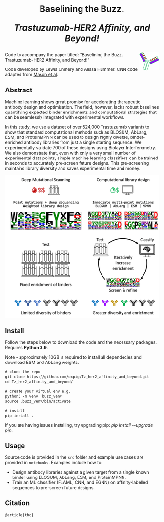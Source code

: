 <!--- TITLE --->
<h1 align="center">Baselining the Buzz.

*Trastuzumab-HER2 Affinity, and Beyond!*</h1>


<!--- PRE-ABSTRACT --->
<img src="imgs/buzz_antibody.png" align="right" height="60">

Code to accompany the paper titled: "Baselining the Buzz. Trastuzumab-HER2 Affinity, and Beyond!"

Code developed by Lewis Chinery and Alissa Hummer. CNN code adapted from [Mason et al](https://github.com/dahjan/DMS_opt).


<!--- ABSTRACT --->
## Abstract

Machine learning shows great promise for accelerating therapeutic antibody design and optimisation. The field, however, lacks robust baselines quantifying expected binder enrichments and computational strategies that can be seamlessly integrated with experimental workflows.

In this study, we use a dataset of over 524,000 Trastuzumab variants to show that standard computational methods such as BLOSUM, AbLang, ESM, and ProteinMPNN can be used to design highly diverse, binder-enriched antibody libraries from just a single starting sequence. We experimentally validate 700 of these designs using Biolayer Interferometry. We also demonstrate that, even with only a very small number of experimental data points, simple machine learning classifiers can be trained in seconds to accurately pre-screen future designs. This pre-screening maintains library diversity and saves experimental time and money.

<!--- ![Figure comparing traditional and proposed pipelines](imgs/graphical_abstract.png) --->
<p align="center">
  <img src="imgs/graphical_abstract.png" align="middle" width="600">
</p>


<!--- INSTALL --->
## Install

Follow the steps below to download the code and the necessary packages. Requires **Python 3.9**.

Note - approximately 10GB is required to install all dependecies and download ESM and AbLang weights.

```
# clone the repo
git clone https://github.com/oxpig/Tz_her2_affinity_and_beyond.git
cd Tz_her2_affinity_and_beyond/

# create your virtual env e.g.
python3 -m venv .buzz_venv
source .buzz_venv/bin/activate

# install
pip install .
```

If you are having issues installing, try upgrading pip: *pip install --upgrade pip*.


<!--- USAGE --->
## Usage

Source code is provided in the `src` folder and example use cases are provided in `notebooks`. Examples include how to:
- Design antibody libraries against a given target from a single known binder using BLOSUM, AbLang, ESM, and ProteinMPNN.
- Train an ML classifier (FLAML, CNN, and EGNN) on affinity-labelled sequences to pre-screen future designs.


<!--- CITATION --->
## Citation

```
@article{tbc}
```
